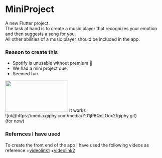 # MiniProject

A new Flutter project.
<br>The task at hand is to create a music player that recognizes your emotion and then suggests a song for you.
<br>All other abilities of a music player should be included in the app.

### Reason to create this
- Spotify is unusable without premium 🎼
- We had a mini project due.
- Seemed fun.


<img src="https://media.giphy.com/media/Y01jP8QeLOox2/giphy.gif" width="200" height="100"/>
It works<br>
![ok](https://media.giphy.com/media/Y01jP8QeLOox2/giphy.gif)<br>
(for now)

### Refernces I have used
To create the front end of the app I have used the following videos as reference
+[videolink1](https://www.youtube.com/watch?v=Bd0RkYBQxGo&t=2925s)
+[videolink2](https://www.youtube.com/watch?v=gz7_8t6Ej_M&t=2155s)

